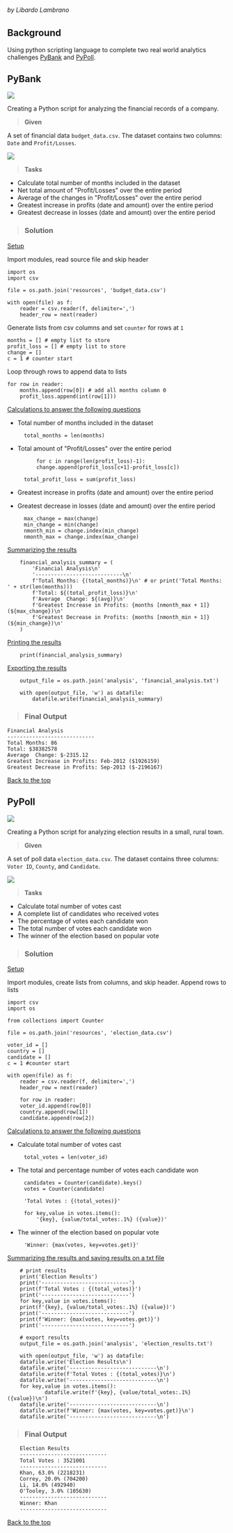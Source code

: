 
###### by Libardo Lambrano

## Background <a name="top"></a>

Using python scripting language to complete two real world analytics challenges [PyBank](#pybank) and [PyPoll](#pypoll).

## PyBank <a name="pybank"></a>
![](images/revenue-per-lead.png)

Creating a Python script for analyzing the financial records of a company. 

> **Given**

A set of financial data `budget_data.csv`. The dataset contains two columns: `Date` and `Profit/Losses`.

![](images/bank_data.png)

> **Tasks**

* Calculate total number of months included in the dataset
* Net total amount of "Profit/Losses" over the entire period
* Average of the changes in "Profit/Losses" over the entire period
* Greatest increase in profits (date and amount) over the entire period
* Greatest decrease in losses (date and amount) over the entire period

> ### Solution 

<ins>Setup</ins>

Import modules, read source file and skip header 

    import os
    import csv

    file = os.path.join('resources', 'budget_data.csv')

    with open(file) as f:
        reader = csv.reader(f, delimiter=',')
        header_row = next(reader)

Generate lists from csv columns and set `counter` for rows at `1`

    months = [] # empty list to store
    profit_loss = [] # empty list to store
    change = []
    c = 1 # counter start

Loop through rows to append data to lists

    for row in reader: 
        months.append(row[0]) # add all months column 0 
        profit_loss.append(int(row[1])) 

<ins>Calculations to answer the following questions</ins> 

* Total number of months included in the dataset

        total_months = len(months)

* Total amount of "Profit/Losses" over the entire period

            for c in range(len(profit_loss)-1): 
            change.append(profit_loss[c+1]-profit_loss[c])

        total_profit_loss = sum(profit_loss)

* Greatest increase in profits (date and amount) over the entire period
* Greatest decrease in losses (date and amount) over the entire period

        max_change = max(change)
        min_change = min(change)
        nmonth_min = change.index(min_change)
        nmonth_max = change.index(max_change)

<ins>Summarizing the results</ins> 

        financial_analysis_summary = (
            'Financial Analysis\n'
            '----------------------------\n'
            f'Total Months: {(total_months)}\n' # or print('Total Months: ' + str(len(months))) 
            f'Total: ${(total_profit_loss)}\n'
            f'Average  Change: ${(avg)}\n'
            f'Greatest Increase in Profits: {months [nmonth_max + 1]} (${max_change})\n'
            f'Greatest Decrease in Profits: {months [nmonth_min + 1]} (${min_change})\n'
        )

<ins>Printing the  results</ins>

        print(financial_analysis_summary)

<ins>Exporting the results</ins> 

        output_file = os.path.join('analysis', 'financial_analysis.txt')

        with open(output_file, 'w') as datafile: 
            datafile.write(financial_analysis_summary)

> ### Final Output

    Financial Analysis
    ----------------------------
    Total Months: 86
    Total: $38382578
    Average  Change: $-2315.12
    Greatest Increase in Profits: Feb-2012 ($1926159)
    Greatest Decrease in Profits: Sep-2013 ($-2196167)

[Back to the top](#top)

## PyPoll <a name="pypoll"></a>
![](images/Vote_counting.png)

Creating a Python script for analyzing election results in a small, rural town. 

> **Given**

A set of poll data `election_data.csv`. The dataset contains three columns: `Voter ID`, `County`, and `Candidate`.

![](images/election_data.png)

> **Tasks**

* Calculate total number of votes cast
* A complete list of candidates who received votes
* The percentage of votes each candidate won
* The total number of votes each candidate won
* The winner of the election based on popular vote

> ### Solution

<ins>Setup

Import modules, create lists from columns, and skip header. Append rows to lists

    import csv
    import os

    from collections import Counter

    file = os.path.join('resources', 'election_data.csv')

    voter_id = []
    country = []
    candidate = []
    c = 1 #counter start

    with open(file) as f:
        reader = csv.reader(f, delimiter=',')
        header_row = next(reader)

        for row in reader:
        voter_id.append(row[0])
        country.append(row[1])
        candidate.append(row[2])

<ins>Calculations to answer the following questions 

* Calculate total number of votes cast

        total_votes = len(voter_id)

* The total and percentage number of votes each candidate won

        candidates = Counter(candidate).keys()
        votes = Counter(candidate)

        'Total Votes : {(total_votes)}'

        for key,value in votes.items():
            '{key}, {value/total_votes:.1%} ({value})'

* The winner of the election based on popular vote

        'Winner: {max(votes, key=votes.get)}'

<ins>Summarizing the results and saving results on a txt file

        # print results 
        print('Election Results')
        print('----------------------------')
        print(f'Total Votes : {(total_votes)}')
        print('----------------------------')
        for key,value in votes.items():
        print(f'{key}, {value/total_votes:.1%} ({value})')
        print('----------------------------')
        print(f'Winner: {max(votes, key=votes.get)}')
        print('----------------------------')

        # export results 
        output_file = os.path.join('analysis', 'election_results.txt')

        with open(output_file, 'w') as datafile: 
        datafile.write('Election Results\n')
        datafile.write('----------------------------\n')
        datafile.write(f'Total Votes : {(total_votes)}\n')
        datafile.write('----------------------------\n')
        for key,value in votes.items():
                datafile.write(f'{key}, {value/total_votes:.1%} ({value})\n')
        datafile.write('----------------------------\n')
        datafile.write(f'Winner: {max(votes, key=votes.get)}\n')
        datafile.write('----------------------------\n')

> ### Final Output

        Election Results
        ----------------------------
        Total Votes : 3521001
        ----------------------------
        Khan, 63.0% (2218231)
        Correy, 20.0% (704200)
        Li, 14.0% (492940)
        O'Tooley, 3.0% (105630)
        ----------------------------
        Winner: Khan
        ----------------------------

[Back to the top](#top)






